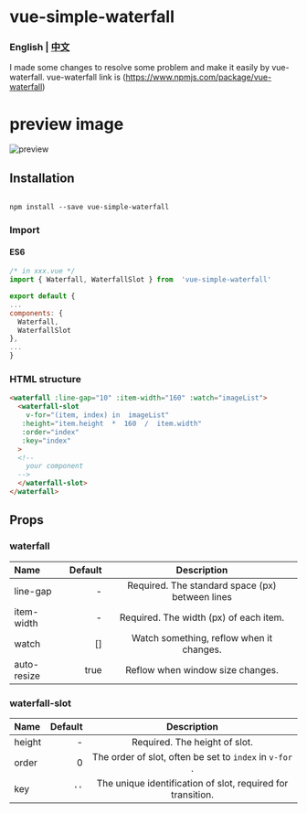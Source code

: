 # vue-simple-waterfall
### English | [中文](./chineseREADME.md)
I made some changes to resolve some problem and make it easily by vue-waterfall. vue-waterfall link is (https://www.npmjs.com/package/vue-waterfall)

# preview image
![preview](https://raw.githubusercontent.com/AmosXu/wx-custom-navigation/master/preview.png)
## Installation

  ```shell

npm install --save vue-simple-waterfall

```
### Import
#### ES6
```js
/* in xxx.vue */
import { Waterfall, WaterfallSlot } from  'vue-simple-waterfall'

export default {
...
components: {
  Waterfall,
  WaterfallSlot
},
...
}
```
### HTML structure

```html
<waterfall :line-gap="10" :item-width="160" :watch="imageList">
  <waterfall-slot
    v-for="(item, index) in  imageList" 
   :height="item.height  *  160  /  item.width"
   :order="index"
   :key="index"
  >
  <!--
    your component
  -->
  </waterfall-slot>
</waterfall>
```
## Props

### waterfall
| Name | Default | Description |
| :------| ------: | :------: |
| line-gap | - | Required. The standard space (px) between lines |
| item-width | - | Required. The width (px) of each item. |
| watch | [] | Watch something, reflow when it changes. |
| auto-resize | true | Reflow when window size changes. |


### waterfall-slot
| Name | Default | Description |
| :------| ------: | :------: |
| height | - | Required. The height of slot. |
| order | 0 | The order of slot, often be set to <code>index</code> in <code>v-for</code> . |
| key | <code>''</code> | The unique identification of slot, required for transition. |
